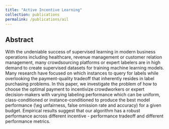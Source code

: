 ```yaml
---
title: "Active Incentive Learning"
collection: publications
permalink: /publications/ail
---
```


## Abstract
With the undeniable success of supervised learning in modern business operations including healthcare, revenue management or customer relation management, many crowdsourcing platforms or expert labelers are in high demand to create supervised datasets for training machine learning models. Many research have focused on which instances to query for labels while overlooking the payment-quality tradeoff that inherently resides in label purchasing problems. In this paper, we investigate the problem of how to choose the optimal payment to incentivize crowdworkers or expert decision-makers with varying labeling performance which can be uniform, class-conditioned or instance-conditioned to produce the best model performance (\eg unfairness, false omission rate and accuracy) for a given budget. Empirical results suggest that our algorithm has a robust performance across different incentive - performance tradeoff and different performance metrics. 
